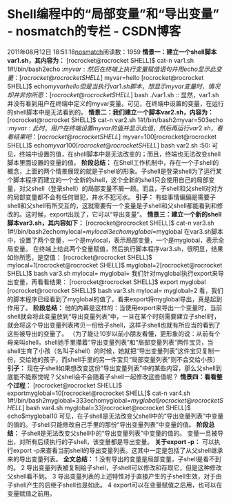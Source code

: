 # Shell编程中的“局部变量”和“导出变量” - nosmatch的专栏 - CSDN博客
2011年08月12日 18:51:18[nosmatch](https://me.csdn.net/HDUTigerkin)阅读数：1959
**情景一：建立一个shell脚本var1.sh，其内容为：**
[rocrocket@rocrocket SHELL]$ cat-n var1.sh
1#!/bin/bash2echo :$myvar:
然后在终端上执行变量赋值语句并用echo显示此变量：
[rocrocket@rocrocket SHELL]$ myvar=hello
[rocrocket@rocrocket SHELL]$ echo$myvar
hello
但是当执行var1.sh脚本，想显示myvar变量时，情况却并非你所愿：
[rocrocket@rocrocket SHELL]$ bash ./var1.sh
::
显然，var1.sh并没有看到用户在终端中定义的myvar变量。可见，在终端中设置的变量，在运行的shell脚本中是无法看到的。
**情景二：我们建立一个脚本var2.sh，内容为：**
[rocrocket@rocrocket SHELL]$ cat-n var2.sh
     1#!/bin/bash2myvar=503echo :$myvar:
此时，用户在终端设置myvar的值并显示此值，然后再运行var2.sh，看看结果吧：
[rocrocket@rocrocket SHELL]$ myvar=100[rocrocket@rocrocket SHELL]$ echo$myvar100[rocrocket@rocrocket SHELL]$ bash var2.sh
:50:
可见，终端中设置的值，在shell脚本中是无法改变的；而且，终端也无法改变shell脚本里面设置的变量的值。
**阶段总结：**
在Shell工作机制中，存在一个子shell的概念，上面的两个情景展现的就是子shell的形象。子shell是登录shell为了运行某个脚本程序而建立的一个全新的shell，这个全新的shell只会使用自己的局部变量，对父shell（登录shell）的局部变量不屑一顾。而且，子shell和父shell对对方的局部变量都不会有任何冒犯，井水不犯河水。
**引子：**
有些事情偏偏是需要子shell和父shell有所交互的，这就需要有一个变量是子shell和父shell都能看到和修改的。这时候，export出现了，它可以“导出变量”。
**情景三：建立一个新的shell脚本var3.sh，其内容如下：**
[rocrocket@rocrocket SHELL]$ cat-n var3.sh
     1#!/bin/bash2echomylocal=$mylocal3echomyglobal=$myglobal
在var3.sh脚本中，设置了两个变量，一个是mylocal，表示局部变量，一个是myglobal，表示全局变量。
在终端上给此两个变量赋值，然后执行脚本程序var3.sh，很明显，结果如你所愿，是空值：
[rocrocket@rocrocket SHELL]$ mylocal=1[rocrocket@rocrocket SHELL]$ myglobal=2[rocrocket@rocrocket SHELL]$ bash var3.sh
mylocal=
myglobal=
我们针对myglobal执行export来导出变量，再看看结果：
[rocrocket@rocrocket SHELL]$ export myglobal
[rocrocket@rocrocket SHELL]$ bash var3.sh
mylocal=
myglobal=2
看，我们的脚本程序已经看到了myglobal的值了，看来export将myglobal导出，真是起到作用了。
**阶段总结：**
他的内幕是这样的：当使用export来导出一个变量时，当前shell就会将此变量放到“导出变量列表”中，一旦在某个时刻需要建立子shell时，就会将这个导出变量列表拷贝一份给子shell，这样子shell也就有所应当的看到了这些被导出的变量了。
（为了能让10岁以前小朋友看懂，更形象的说：从前有个母亲叫shell，shell她手里攥着“导出变量列表”和“局部变量列表”两件宝贝，当shell生育了小孩（名叫子shell）的时候，她就把“导出变量列表”这件宝贝复制一份，交给她的孩子，而shell手里的另一件宝贝“局部变量列表”则不会交给小孩）
**引子：**
现在子shell如果想改变这份“导出变量列表”中的某些内容，那么父shell到底能不能察觉呢？父shell会不会随着子shell一起修改这些值呢？
**情景四：看看整个过程：**
[rocrocket@rocrocket SHELL]$ exportmyglobal=10[rocrocket@rocrocket SHELL]$ cat-n var4.sh
     1#!/bin/bash2myglobal=333echomyglobal=$myglobal[rocrocket@rocrocket SHELL]$ bash var4.sh
myglobal=33[rocrocket@rocrocket SHELL]$ echo$myglobal10
可见，在子shell是无法改变父shell中的“导出变量列表”中变量的值的。子shell只能修改自己手里的那份“导出变量列表”中变量的值。
**阶段总结：**
子shell是无法改变父shell中的“导出变量列表”中变量的值的。
变量一旦被导出，对所有后续执行的子shell，该变量都是导出变量。
**关于export -p：**
可以执行export -p来查看当前shell的导出变量列表。这其中一定是包括了从父shell继承来的导出变量列表。
**全文总结：**
1 没有导出的变量是局部变量，子shell是看不到的。
2 导出变量列表被复制给子shell，子shell可以修改和存取它，但是这种修改父shell看不到。
3 导出变量列表的上述特性对于直接产生的子shell生效，对于由子shell产生的后继子shell也是如此。
4 export可以在变量赋值之后用，也可以在变量赋值之前用。
